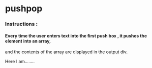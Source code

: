 # pushpop

### Instructions :

#### Every time the user enters text into the first push box , it pushes the element into an array,
and the contents of the array are displayed in the output div.

Here I am........
